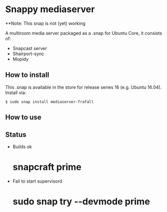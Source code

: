 # Snappy mediaserver

**Note: This snap is not (yet) working

A multiroom media server packaged as a .snap for Ubuntu Core, it consists of:

- Snapcast server
- Shairport-sync
- Mopidy

## How to install

This .snap is available in the store for release series 16 (e.g. Ubuntu
16.04). Install via:

    $ sudo snap install mediaserver-frafall


## How to use

## Status
- Builds ok 
  # snapcraft prime

- Fail to start supervisord
  # sudo snap try --devmode prime

[1]: https://github.com/frafall/mediaserver-snap

